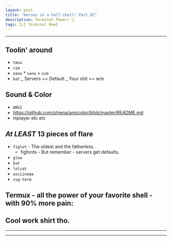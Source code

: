 ```yaml
---
layout: post
title: "Heroes in a half-shell! Part_02"
description: Terminal Power! 🐢️
tags: CLI Terminal How2
---
```


* * *

## Toolin' around

-   `tmux`
-   `vim`
-   `nano`
    		\* `nano` > `vim`
-   `bat`
    		_ Servers   == Default
    		_ Your shit == w/e

## Sound & Color

-   `ANSI`
-   <https://github.com/shiena/ansicolor/blob/master/README.md>
-   mplayer etc etc

## _At LEAST_ 13 pieces of flare

-   `figlet` - The oldest and the fatherless.
    -   figfonts - But remember - servers get defaults.
-   `glow`
-   `bat`
-   `lolcat`
-   `asciinema`
-   `svg-term`

## Termux - all the power of your favorite shell - with 90% more pain:

## Cool work shirt tho.

* * *

<script id="asciicast-rcFyoFOsYc96BR9OSIB0XDHCa" src="https://asciinema.org/a/rcFyoFOsYc96BR9OSIB0XDHCa.js" async data-autoplay="0" data-preload="0" data-t="01" data-loop="1" data-rows="35" data-cols="90"></script>

* * *
